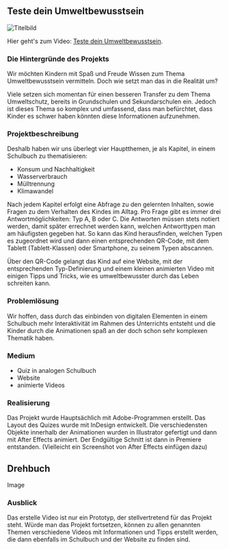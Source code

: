 ## Teste dein Umweltbewusstsein

![Titelbild](https://user-images.githubusercontent.com/72922203/178138961-243137d6-6167-4063-9e87-ff26420120b8.png)

Hier geht's zum Video: [Teste dein Umweltbewusstsein](https://pages.github.com/).

### Die Hintergründe des Projekts

Wir möchten Kindern mit Spaß und Freude Wissen zum Thema Umweltbewusstsein vermitteln. Doch wie setzt man das in die Realität um?

Viele setzen sich momentan für einen besseren Transfer zu dem Thema Umweltschutz, bereits in Grundschulen und Sekundarschulen ein. Jedoch ist dieses Thema so komplex und umfassend, dass man befürchtet, dass Kinder es schwer haben könnten diese Informationen aufzunehmen. 

### Projektbeschreibung

Deshalb haben wir uns überlegt vier Hauptthemen, je als Kapitel, in einem Schulbuch zu thematisieren: 

- Konsum und Nachhaltigkeit
- Wasserverbrauch
- Mülltrennung 
- Klimawandel

Nach jedem Kapitel erfolgt eine Abfrage zu den gelernten Inhalten, sowie Fragen zu dem Verhalten des Kindes im Alltag. Pro Frage gibt es immer drei Antwortmöglichkeiten: Typ A, B oder C. Die Antworten müssen stets notiert werden, damit später errechnet werden kann, welchen Antworttypen man am häufigsten gegeben hat. So kann das Kind herausfinden, welchen Typen es zugeordnet wird und dann einen entsprechenden QR-Code, mit dem Tablett (Tablett-Klassen) oder Smartphone, zu seinem Typen abscannen. 

Über den QR-Code gelangt das Kind auf eine Website, mit der entsprechenden Typ-Definierung und einem kleinen animierten Video mit einigen Tipps und Tricks, wie es umweltbewusster durch das Leben schreiten kann. 

### Problemlösung

Wir hoffen, dass durch das einbinden von digitalen Elementen in einem Schulbuch mehr Interaktivität im Rahmen des Unterrichts entsteht und die Kinder durch die Animationen spaß an der doch schon sehr komplexen Thematik haben.


### Medium

- Quiz in analogen Schulbuch 
- Website 
- animierte Videos


### Realisierung
Das Projekt wurde Hauptsächlich mit Adobe-Programmen erstellt. 
Das Layout des Quizes wurde mit InDesign entwickelt. Die verschiedensten Objekte innerhalb der Animationen wurden in Illustrator gefertigt und dann mit After Effects animiert. Der Endgültige Schnitt ist dann in Premiere entstanden. 
(Vielleicht ein Screenshot von After Effects einfügen dazu)

## Drehbuch
Image

### Ausblick

Das erstelle Video ist nur ein Prototyp, der stellvertretend für das Projekt steht. Würde man das Projekt fortsetzen, können zu allen genannten Themen verschiedene Videos mit Informationen und Tipps erstellt werden, die dann ebenfalls im Schulbuch und der Website zu finden sind.
